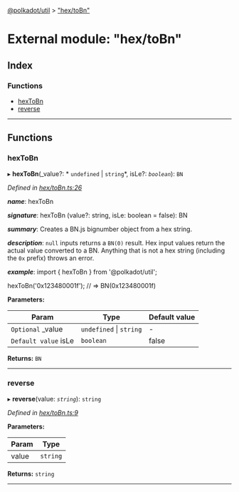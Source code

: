 [@polkadot/util](../README.md) > ["hex/toBn"](../modules/_hex_tobn_.md)

# External module: "hex/toBn"

## Index

### Functions

* [hexToBn](_hex_tobn_.md#hextobn)
* [reverse](_hex_tobn_.md#reverse)

---

## Functions

<a id="hextobn"></a>

###  hexToBn

▸ **hexToBn**(_value?: * `undefined` &#124; `string`*, isLe?: *`boolean`*): `BN`

*Defined in [hex/toBn.ts:26](https://github.com/polkadot-js/util/blob/7550b44/packages/util/src/hex/toBn.ts#L26)*

*__name__*: hexToBn

*__signature__*: hexToBn (value?: string, isLe: boolean = false): BN

*__summary__*: Creates a BN.js bignumber object from a hex string.

*__description__*: `null` inputs returns a `BN(0)` result. Hex input values return the actual value converted to a BN. Anything that is not a hex string (including the `0x` prefix) throws an error.

*__example__*: import { hexToBn } from '@polkadot/util';

hexToBn('0x123480001f'); // => BN(0x123480001f)

**Parameters:**

| Param | Type | Default value |
| ------ | ------ | ------ |
| `Optional` _value |  `undefined` &#124; `string`| - |
| `Default value` isLe | `boolean` | false |

**Returns:** `BN`

___
<a id="reverse"></a>

###  reverse

▸ **reverse**(value: *`string`*): `string`

*Defined in [hex/toBn.ts:9](https://github.com/polkadot-js/util/blob/7550b44/packages/util/src/hex/toBn.ts#L9)*

**Parameters:**

| Param | Type |
| ------ | ------ |
| value | `string` |

**Returns:** `string`

___

